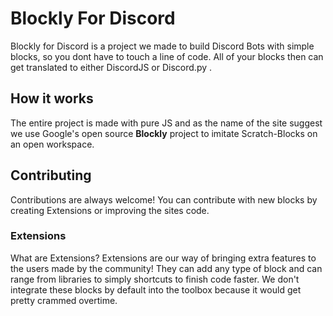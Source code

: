 
# Blockly For Discord

Blockly for Discord is a project we made to build Discord Bots with simple blocks, so you dont have to touch a line of code. All of your blocks then can get translated to either DiscordJS or Discord.py .


## How it works

The entire project is made with pure JS and as the name of the site suggest we use Google's open source **Blockly** project to imitate Scratch-Blocks on an open workspace. 




## Contributing

Contributions are always welcome! You can contribute with new blocks by creating Extensions or improving the sites code.

### Extensions

What are Extensions? Extensions are our way of bringing extra features to the users made by the community! They can add any type of block and can range from libraries to simply shortcuts to finish code faster. We don't integrate these blocks by default into the toolbox because it would get pretty crammed overtime.



